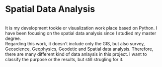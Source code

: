 # Spatial Data Analysis

 <br>
It is my development tookie or visualization work place based on Python. I have been focusing on the spatial data analysis since I studied my master degree.


 <br>
Regarding this work, it doesn't include only the GIS, but also survey, Geoscience, Geophysics, Geodetic and Spatial data analysis.
Therefore, there are many different kind of data anlaysis in this project. I want to classify the purpose or the results, but still strugling for it.
